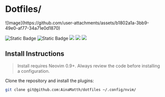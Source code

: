 # Dotfiles/
<div aling="center">
![Image](https://github.com/user-attachments/assets/b1802a1a-3bb9-49e0-af77-34a71e0d1870)

![Static Badge](https://img.shields.io/badge/lua-%25232C2D72.svg?style=for-the-badge&logo=lua&labelColor=blue&color=steelblue)
![Static Badge](https://img.shields.io/badge/NeoVim-%252357A143.svg?style=for-the-badge&logo=neovim&logoColor=white&color=forestgreen)
<a href="https://dotfyle.com/AinaMatth/dotfiles"><img src="https://dotfyle.com/AinaMatth/dotfiles/badges/plugins?style=for-the-badge" /></a>
<a href="https://dotfyle.com/AinaMatth/dotfiles"><img src="https://dotfyle.com/AinaMatth/dotfiles/badges/leaderkey?style=for-the-badge" /></a>
<a href="https://dotfyle.com/AinaMatth/dotfiles"><img src="https://dotfyle.com/AinaMatth/dotfiles/badges/plugin-manager?style=for-the-badge" /></a>
</div>

## Install Instructions

> Install requires Neovim 0.9+. Always review the code before installing a configuration.

Clone the repository and install the plugins:

```sh
git clone git@github.com:AinaMatth/dotfiles ~/.config/nvim/
```

